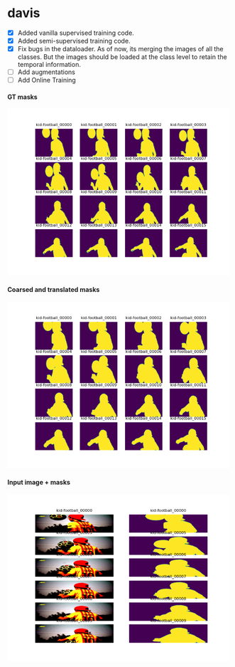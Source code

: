 # davis
- [x] Added vanilla supervised training code. 
- [x] Added semi-supervised training code. 
- [x] Fix bugs in the dataloader. As of now, its merging the images of all the classes. But the images should be loaded at the class level to retain the temporal information.  
- [ ] Add augmentations
- [ ] Add Online Training 

#### GT masks
<img src = "map_grid.png" width ="500"> 

#### Coarsed and translated masks
<img src = "dilated_grid.png" width ="500"> 

#### Input image + masks 
<img src = "inputs.png" width ="500"> 


